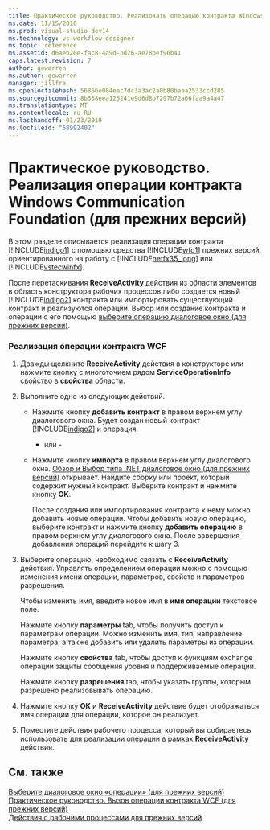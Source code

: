 ```yaml
---
title: Практическое руководство. Реализовать операцию контракта Windows Communication Foundation (для прежних версий) | Документация Майкрософт
ms.date: 11/15/2016
ms.prod: visual-studio-dev14
ms.technology: vs-workflow-designer
ms.topic: reference
ms.assetid: d6aeb20e-fac8-4a9d-bd26-ae78bef96b41
caps.latest.revision: 7
author: gewarren
ms.author: gewarren
manager: jillfra
ms.openlocfilehash: 56866e084eac7dc3a3ac2a0b80baaa2533ccd285
ms.sourcegitcommit: 8b538eea125241e9d6d8b7297b72a66faa9a4a47
ms.translationtype: MT
ms.contentlocale: ru-RU
ms.lasthandoff: 01/23/2019
ms.locfileid: "58992402"
---
```

# <a name="how-to-implement-a-windows-communication-foundation-contract-operation-legacy"></a>Практическое руководство. Реализация операции контракта Windows Communication Foundation (для прежних версий)
В этом разделе описывается реализация операции контракта [!INCLUDE[indigo1](../includes/indigo1-md.md)] с помощью средства [!INCLUDE[wfd1](../includes/wfd1-md.md)] прежних версий, ориентированного на работу с [!INCLUDE[netfx35_long](../includes/netfx35-long-md.md)] или [!INCLUDE[vstecwinfx](../includes/vstecwinfx-md.md)].  
  
 После перетаскивания **ReceiveActivity** действия из области элементов в область конструктора рабочих процессов либо создается новый [!INCLUDE[indigo2](../includes/indigo2-md.md)] контракта или импортировать существующий контракт и реализуются операции. Выбор или создание контракта и операции с его помощью [выберите операцию диалоговое окно (для прежних версий)](../workflow-designer/choose-operation-dialog-box-legacy.md).  
  
### <a name="to-implement-a-wcf-contract-operation"></a>Реализация операции контракта WCF  
  
1. Дважды щелкните **ReceiveActivity** действия в конструкторе или нажмите кнопку с многоточием рядом **ServiceOperationInfo** свойство в **свойства** области.  
  
2. Выполните одно из следующих действий.  
  
   - Нажмите кнопку **добавить контракт** в правом верхнем углу диалогового окна. Будет создан новый контракт [!INCLUDE[indigo2](../includes/indigo2-md.md)] и операция.  
  
      - или -  
  
   - Нажмите кнопку **импорта** в правом верхнем углу диалогового окна. [Обзор и Выбор типа .NET диалоговое окно (для прежних версий)](../workflow-designer/browse-and-select-a-dotnet-type-dialog-box-legacy.md) открывает. Найдите сборку или проект, который содержит нужный контракт. Выберите контракт и нажмите кнопку **ОК**.  
  
     После создания или импортирования контракта к нему можно добавить новые операции. Чтобы добавить новую операцию, выберите контракт и нажмите кнопку **добавить операцию** в правом верхнем углу диалогового окна. После завершения добавления операций перейдите к шагу 3.  
  
3. Выберите операцию, необходимо связать с **ReceiveActivity** действия. Управлять определением операции можно с помощью изменения имени операции, параметров, свойств и параметров разрешения.  
  
    Чтобы изменить имя, введите новое имя в **имя операции** текстовое поле.  
  
    Нажмите кнопку **параметры** tab, чтобы получить доступ к параметрам операции. Можно изменить имя, тип, направление параметра, а также добавить или удалить параметры из операции.  
  
    Нажмите кнопку **свойства** tab, чтобы доступ к функциям exchange операции защиты сообщения уровня и поддерживаемые операции.  
  
    Нажмите кнопку **разрешения** tab, чтобы указать группы, которым разрешено реализовывать операцию.  
  
4. Нажмите кнопку **ОК** и **ReceiveActivity** действие будет отображаться имя операции для операции, которое он реализует.  
  
5. Поместите действия рабочего процесса, который вы собираетесь использовать для реализации операции в рамках **ReceiveActivity** действия.  
  
## <a name="see-also"></a>См. также  
 [Выберите диалоговое окно «операции» (для прежних версий)](../workflow-designer/choose-operation-dialog-box-legacy.md)   
 [Практическое руководство. Вызов операции контракта WCF (для прежних версий)](../workflow-designer/how-to-invoke-a-windows-communication-foundation-contract-operation-legacy.md)   
 [Действия с рабочими процессами для прежних версий](../workflow-designer/legacy-workflow-activities.md)